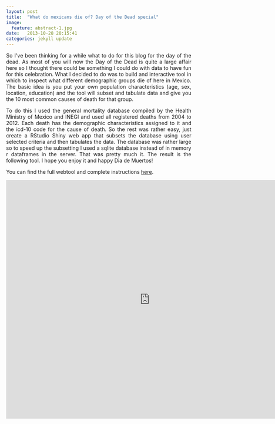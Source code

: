 ```yaml
---
layout: post
title:  "What do mexicans die of? Day of the Dead special"
image:
  feature: abstract-1.jpg
date:   2013-10-28 20:15:41
categories: jekyll update
---
```


<p align="justify"> So I've been thinking for a while what to do for this blog for the day of the dead. As most of you will now the Day of the Dead is quite a large affair here so I thought there could be something I could do with data to have fun for this celebration. What I decided to do was to build and interactive tool in which to inspect what different demographic groups die of here in Mexico. The basic idea is you put your own population characteristics (age, sex, location, education) and the tool will subset and tabulate data and give you the 10 most common causes of death for that group.</p>

<!-- more -->


<p align="justify"> To do this I used the general mortality database compiled by the Health Ministry of Mexico and INEGI and used all registered deaths from 2004 to 2012. Each death has the demographic characteristics assigned to it and the icd-10 code for the cause of death. So the rest was rather easy, just create a RStudio Shiny web app that subsets the database using user selected criteria and then tabulates the data. The database was rather large so to speed up the subsetting I used a sqlite database instead of in memory r dataframes in the server. That was pretty much it. The result is the following tool. I hope you enjoy it and happy Dia de Muertos!</p>

You can find the full webtool and complete instructions <a href="http://eduardoclark.github.io/DiaDeMuertos" target="_blank">here</a>.

<div id="wrap" style="width: 1150px; height: 1000px; padding: 0; overflow: hidden;">

<iframe src="http://eduardoclark.github.io/DiaDeMuertos" id='aire' width="1200" height="1000" frameBorder="0" name="calc-aire" style="width=1200px;zoom: 0.65; -moz-transform: scale(0.65); -moz-transform-origin: 0 0;" ></iframe>

</div>


